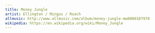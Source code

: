 ```yaml
---
title: Money Jungle
artist: Ellington / Mingus / Roach
allmusic: http://www.allmusic.com/album/money-jungle-mw0000187978
wikipedia: https://en.wikipedia.org/wiki/Money_Jungle
---
```

